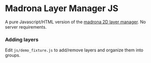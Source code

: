 # Madrona Layer Manager JS

A pure Javascript/HTML version of the [madrona 2D layer manager](http://madrona.ecotrust.org/news/enhanced-2d-data-layer-management/). No server requirements.

### Adding layers

Edit `js/demo_fixture.js` to add/remove layers and organize them into groups.
